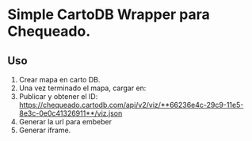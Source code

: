# Simple CartoDB Wrapper para Chequeado.

## Uso

1. Crear mapa en carto DB.
2. Una vez terminado el mapa, cargar en: 
3. Publicar y obtener el ID: 
	https://chequeado.cartodb.com/api/v2/viz/**66236e4c-29c9-11e5-8e3c-0e0c41326911**/viz.json
4. Generar la url para embeber
5. Generar iframe.



